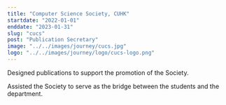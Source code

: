 ```yaml
---
title: "Computer Science Society, CUHK"
startdate: "2022-01-01"
enddate: "2023-01-31"
slug: "cucs"
post: "Publication Secretary"
image: "../../images/journey/cucs.jpg"
logo: "../../images/journey/logo/cucs-logo.png"
---
```

Designed publications to support the promotion of the Society.


Assisted the Society to serve as the bridge between the students and the department. 